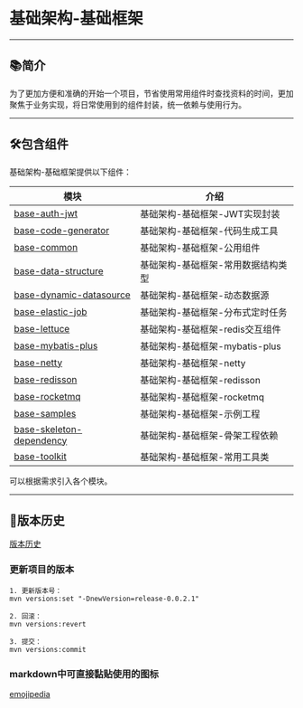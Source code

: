 # 基础架构-基础框架

-------------------------------------------------------------------------------

## 📚简介

为了更加方便和准确的开始一个项目，节省使用常用组件时查找资料的时间，更加聚焦于业务实现，将日常使用到的组件封装，统一依赖与使用行为。

-------------------------------------------------------------------------------

## 🛠️包含组件

基础架构-基础框架提供以下组件：

| 模块                                                             | 介绍                     |
|----------------------------------------------------------------|------------------------|
| [base-auth-jwt](base-auth-jwt/README.md)                       | 基础架构-基础框架-JWT实现封装      |
| [base-code-generator](base-code-generator/README.md)           | 基础架构-基础框架-代码生成工具       |
| [base-common](base-common/README.md)                           | 基础架构-基础框架-公用组件         |
| [base-data-structure](base-data-structure/README.md)           | 基础架构-基础框架-常用数据结构类型     |
| [base-dynamic-datasource](base-dynamic-datasource/README.md)   | 基础架构-基础框架-动态数据源        |
| [base-elastic-job](base-elastic-job/README.md)                 | 基础架构-基础框架-分布式定时任务      |
| [base-lettuce](base-lettuce/README.md)                         | 基础架构-基础框架-redis交互组件    |
| [base-mybatis-plus](base-mybatis-plus/README.md)               | 基础架构-基础框架-mybatis-plus |
| [base-netty](base-netty/README.md)                             | 基础架构-基础框架-netty        |
| [base-redisson](base-redisson/README.md)                       | 基础架构-基础框架-redisson     |
| [base-rocketmq](base-rocketmq/README.md)                       | 基础架构-基础框架-rocketmq     |
| [base-samples](base-samples/README.md)                         | 基础架构-基础框架-示例工程         |
| [base-skeleton-dependency](base-skeleton-dependency/README.md) | 基础架构-基础框架-骨架工程依赖       |
| [base-toolkit](base-toolkit/README.md)                         | 基础架构-基础框架-常用工具类        |

可以根据需求引入各个模块。

-------------------------------------------------------------------------------

## 🎋版本历史

[版本历史](VERSION.md)

### 更新项目的版本

~~~
1. 更新版本号：
mvn versions:set "-DnewVersion=release-0.0.2.1"

2. 回滚： 
mvn versions:revert

3. 提交： 
mvn versions:commit
~~~

### markdown中可直接黏贴使用的图标
[emojipedia](https://www.emojipedia.org/)